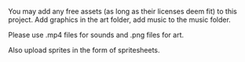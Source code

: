 You may add any free assets (as long as their licenses deem fit) to this project. Add graphics in the art folder, add music to the music folder.

Please use .mp4 files for sounds and .png files for art.

Also upload sprites in the form of spritesheets.
